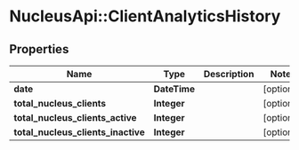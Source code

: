 # NucleusApi::ClientAnalyticsHistory

## Properties
Name | Type | Description | Notes
------------ | ------------- | ------------- | -------------
**date** | **DateTime** |  | [optional] 
**total_nucleus_clients** | **Integer** |  | [optional] 
**total_nucleus_clients_active** | **Integer** |  | [optional] 
**total_nucleus_clients_inactive** | **Integer** |  | [optional] 


